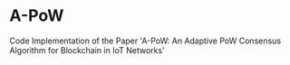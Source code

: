 # A-PoW
Code Implementation of the Paper 'A-PoW: An Adaptive PoW Consensus Algorithm for Blockchain in IoT Networks'
